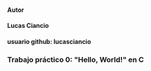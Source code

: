#### Autor
####   Lucas Ciancio
####   usuario github: lucasciancio
### Trabajo práctico 0: "Hello, World!" en C
